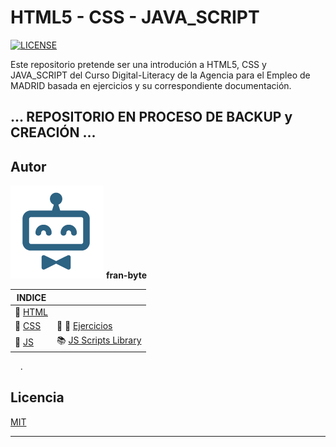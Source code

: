 # HTML5 - CSS - JAVA_SCRIPT

[![LICENSE](https://img.shields.io/badge/license-MIT-lightgrey.svg)](/LICENSE.txt)




Este repositorio pretende ser una introdución a HTML5, CSS y JAVA_SCRIPT del Curso Digital-Literacy de la Agencia para el Empleo de MADRID basada en ejercicios y su correspondiente documentación.

## ... REPOSITORIO EN PROCESO DE BACKUP y CREACIÓN ...

## Autor ️
<img src="mdArchives/logo.png"/> **fran-byte**


| INDICE |  |
| ------------- | ------------- |
| 📕  [HTML](/documentation/html5.md)     |  |
| 📕  [CSS](/documentation/css.md)  | :pencil: 📐 [Ejercicios](/tests/exercices.md) |
| 📕  [JS](/documentation/js.md)  | :books: [JS Scripts Library](/scripts_library/scripts.md)  |

&nbsp; 
&nbsp; 
.


## Licencia
[MIT](https://choosealicense.com/licenses/mit/)

---
